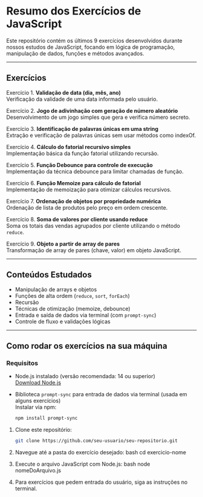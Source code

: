 # Resumo dos Exercícios de JavaScript

Este repositório contém os últimos 9 exercícios desenvolvidos durante nossos estudos de JavaScript, focando em lógica de programação, manipulação de dados, funções e métodos avançados.

---

## Exercícios

Exercício 1. **Validação de data (dia, mês, ano)**  
Verificação da validade de uma data informada pelo usuário.

Exercício 2. **Jogo de adivinhação com geração de número aleatório**  
Desenvolvimento de um jogo simples que gera e verifica número secreto.

Exercício 3. **Identificação de palavras únicas em uma string**  
Extração e verificação de palavras únicas sem usar métodos como indexOf.

Exercício 4. **Cálculo do fatorial recursivo simples**  
Implementação básica da função fatorial utilizando recursão.

Exercício 5. **Função Debounce para controle de execução**  
Implementação da técnica debounce para limitar chamadas de função.

Exercício 6. **Função Memoize para cálculo de fatorial**  
Implementação de memoização para otimizar cálculos recursivos.

Exercício 7. **Ordenação de objetos por propriedade numérica**  
Ordenação de lista de produtos pelo preço em ordem crescente.

Exercício 8. **Soma de valores por cliente usando reduce**  
Soma os totais das vendas agrupados por cliente utilizando o método `reduce`.

Exercício 9. **Objeto a partir de array de pares**  
Transformação de array de pares (chave, valor) em objeto JavaScript.

---

## Conteúdos Estudados

- Manipulação de arrays e objetos
- Funções de alta ordem (`reduce`, `sort`, `forEach`)
- Recursão
- Técnicas de otimização (memoize, debounce)
- Entrada e saída de dados via terminal (com `prompt-sync`)
- Controle de fluxo e validações lógicas

---

## Como rodar os exercícios na sua máquina

### Requisitos

- Node.js instalado (versão recomendada: 14 ou superior)  
  [Download Node.js](https://nodejs.org/)

- Biblioteca `prompt-sync` para entrada de dados via terminal (usada em alguns exercícios)  
  Instalar via npm:

  ```bash
  npm install prompt-sync


1. Clone este repositório:

   ```bash
   git clone https://github.com/seu-usuario/seu-repositorio.git


2. Navegue até a pasta do exercício desejado:
bash
cd exercicio-nome

3. Execute o arquivo JavaScript com Node.js:
bash
node nomeDoArquivo.js

4. Para exercícios que pedem entrada do usuário, siga as instruções no terminal.